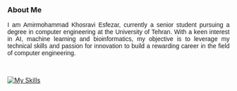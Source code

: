 ### About Me

<p align="justify" style="font-family:Arial, sans-serif;">
I am Amirmohammad Khosravi Esfezar, currently a senior student pursuing a degree in computer engineering at the University of Tehran. With a keen interest in AI, machine learning and bioinformatics, my objective is to leverage my technical skills and passion for innovation to build a rewarding career in the field of computer engineering. 
</p>
<br>

[![My Skills](https://skillicons.dev/icons?i=docker,go,java,py,c,cpp,nodejs,git,css,html,tensorflow,pytorch,mysql,bash,vscode&perline=8)](https://skillicons.dev)

